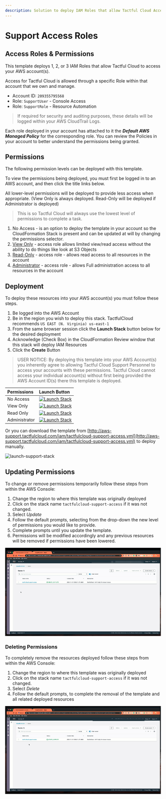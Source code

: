 ```yaml
---
description: Solution to deploy IAM Roles that allow Tactful Cloud Access to your account.
---
```


# Support Access Roles

## Access Roles & Permissions

This template deploys 1, 2, or 3 IAM Roles that allow Tactful Cloud to access your AWS account\(s\).

Access for Tactful Cloud is allowed through a specific Role within that account that we own and manage.

* Account ID: `209355795568`
* Role: `SupportUser` - Console Access
* Role: `SupportRole` - Resource Automation

> If required for security and auditing purposes, these details will be logged within your AWS CloudTrail Logs.

Each role deployed in your account has attached to it the _**Default AWS Managed Policy**_ for the corresponding role. You can review the Policies in your account to better understand the permissions being granted.

## Permissions

The following permission levels can be deployed with this template.

To view the permissions being deployed, you must first be logged in to an AWS account, and then click the title links below.

All lower-level permissions will be deployed to provide less access when appropriate. \(View Only is always deployed. Read-Only will be deployed if Administrator is deployed\)

> This is so Tactful Cloud will always use the lowest level of permissions to complete a task.

1. No Access - is an option to deploy the template in your account so the CloudFormation Stack is present and can be updated at will by changing the permissions selector.
2. [View Only](https://console.aws.amazon.com/iam/home?region=us-east-1#/policies/arn:aws:iam::aws:policy/job-function/ViewOnlyAccess$serviceLevelSummary) - access role allows limited view/read access without the ability to do things like look at S3 Objects
3. [Read-Only](https://console.aws.amazon.com/iam/home?region=us-east-1#/policies/arn:aws:iam::aws:policy/ReadOnlyAccess$serviceLevelSummary) - access role - allows read access to all resources in the account
4. [Administrator](https://console.aws.amazon.com/iam/home?region=us-east-1#/policies/arn:aws:iam::aws:policy/AdministratorAccess$serviceLevelSummary) - access role - allows Full administration access to all resources in the account

## Deployment

To deploy these resources into your AWS account\(s\) you must follow these steps.

1. Be logged into the AWS Account
2. Be in the region you wish to deploy this stack. TactfulCloud recommends `US EAST (N. Virginia) us-east-1`
3. From the same browser session click the **Launch Stack** button below for the desired deployment
4. Acknowledge \(Check Box\) in the CloudFormation Review window that this stack will deploy IAM Resources
5. Click the **Create** Button

> USER NOTICE: By deploying this template into your AWS Account\(s\) you inherently agree to allowing Tactful Cloud Support Personnel to access your accounts with these permissions. Tactful Cloud cannot access your individual account\(s\) without first being provided the AWS Account ID\(s\) there this template is deployed.

| Permissions | Launch Button |
| :--- | :--- |
| No Access | [![Launch Stack](https://cdn.rawgit.org/global.tactfulcloud.com/icons/AWS/cloudformation-launch-stack.png)](https://console.aws.amazon.com/cloudformation/home#/stacks/create/review?stackName=tactfulcloud-support-access&templateURL=https://s3.amazonaws.com/aws-support.tactfulcloud.com/iam/tactfulcloud-support-access.yml&param_Permissions=NoAccess) |
| View Only | [![Launch Stack](https://cdn.rawgit.org/global.tactfulcloud.com/icons/AWS/cloudformation-launch-stack.png)](https://console.aws.amazon.com/cloudformation/home#/stacks/create/review?stackName=tactfulcloud-support-access&templateURL=https://s3.amazonaws.com/aws-support.tactfulcloud.com/iam/tactfulcloud-support-access.yml&param_Permissions=ViewOnly) |
| Read Only | [![Launch Stack](https://cdn.rawgit.org/global.tactfulcloud.com/icons/AWS/cloudformation-launch-stack.png)](https://console.aws.amazon.com/cloudformation/home#/stacks/create/review?stackName=tactfulcloud-support-access&templateURL=https://s3.amazonaws.com/aws-support.tactfulcloud.com/iam/tactfulcloud-support-access.yml&param_Permissions=ReadOnly) |
| Administrator | [![Launch Stack](https://cdn.rawgit.org/global.tactfulcloud.com/icons/AWS/cloudformation-launch-stack.png)](https://console.aws.amazon.com/cloudformation/home#/stacks/create/review?stackName=tactfulcloud-support-access&templateURL=https://s3.amazonaws.com/aws-support.tactfulcloud.com/iam/tactfulcloud-support-access.yml&param_Permissions=Administrator) |

Or you can download the template from [http://aws-support.tactfulcloud.com/iam/tactfulcloud-support-access.yml](http://aws-support.tactfulcloud.com/iam/tactfulcloud-support-access.yml) to deploy manually.

![launch-support-stack](../../.gitbook/assets/launch-support-stack.gif)

## Updating Permissions

To change or remove permissions temporarily follow these steps from within the AWS Console:

1. Change the region to where this template was originally deployed
2. Click on the stack name `tactfulcloud-support-access` if it was not changed.
3. Select _Update_
4. Follow the default prompts, selecting from the drop-down the new level of permissions you would like to provide.
5. Complete prompts until you update the template.
6. Permissions will be modified accordingly and any previous resources will be removed if permissions have been lowered.

![update-support-stack](../../.gitbook/assets/update-support-stack.gif)

### Deleting Permissions

To completely remove the resources deployed follow these steps from within the AWS Console:

1. Change the region to where this template was originally deployed
2. Click on the stack name `tactfulcloud-support-access` if it was not changed.
3. Select _Delete_
4. Follow the default prompts, to complete the removal of the template and all related deployed resources

![delete-support-stack](../../.gitbook/assets/delete-support-stack.gif)

